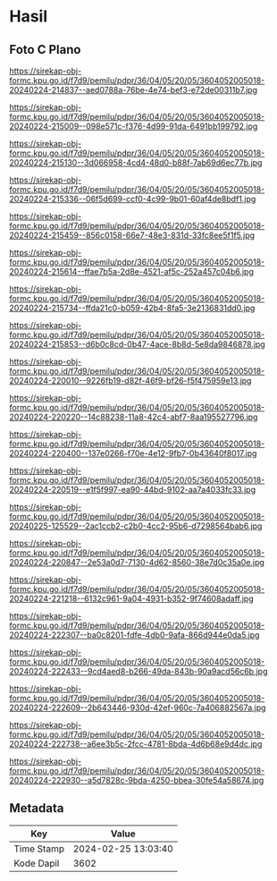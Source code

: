 # Hasil

## Foto C Plano

https://sirekap-obj-formc.kpu.go.id/f7d9/pemilu/pdpr/36/04/05/20/05/3604052005018-20240224-214837--aed0788a-76be-4e74-bef3-e72de00311b7.jpg

https://sirekap-obj-formc.kpu.go.id/f7d9/pemilu/pdpr/36/04/05/20/05/3604052005018-20240224-215009--098e571c-f376-4d99-91da-6491bb199792.jpg

https://sirekap-obj-formc.kpu.go.id/f7d9/pemilu/pdpr/36/04/05/20/05/3604052005018-20240224-215130--3d066958-4cd4-48d0-b88f-7ab69d6ec77b.jpg

https://sirekap-obj-formc.kpu.go.id/f7d9/pemilu/pdpr/36/04/05/20/05/3604052005018-20240224-215336--06f5d699-ccf0-4c99-9b01-60af4de8bdf1.jpg

https://sirekap-obj-formc.kpu.go.id/f7d9/pemilu/pdpr/36/04/05/20/05/3604052005018-20240224-215459--856c0158-66e7-48e3-831d-33fc8ee5f1f5.jpg

https://sirekap-obj-formc.kpu.go.id/f7d9/pemilu/pdpr/36/04/05/20/05/3604052005018-20240224-215614--ffae7b5a-2d8e-4521-af5c-252a457c04b6.jpg

https://sirekap-obj-formc.kpu.go.id/f7d9/pemilu/pdpr/36/04/05/20/05/3604052005018-20240224-215734--ffda21c0-b059-42b4-8fa5-3e2136831dd0.jpg

https://sirekap-obj-formc.kpu.go.id/f7d9/pemilu/pdpr/36/04/05/20/05/3604052005018-20240224-215853--d6b0c8cd-0b47-4ace-8b8d-5e8da9846878.jpg

https://sirekap-obj-formc.kpu.go.id/f7d9/pemilu/pdpr/36/04/05/20/05/3604052005018-20240224-220010--9226fb19-d82f-46f9-bf26-f5f475959e13.jpg

https://sirekap-obj-formc.kpu.go.id/f7d9/pemilu/pdpr/36/04/05/20/05/3604052005018-20240224-220220--14c88238-11a8-42c4-abf7-8aa195527796.jpg

https://sirekap-obj-formc.kpu.go.id/f7d9/pemilu/pdpr/36/04/05/20/05/3604052005018-20240224-220400--137e0266-f70e-4e12-9fb7-0b43640f8017.jpg

https://sirekap-obj-formc.kpu.go.id/f7d9/pemilu/pdpr/36/04/05/20/05/3604052005018-20240224-220519--e1f5f997-ea90-44bd-9102-aa7a4033fc33.jpg

https://sirekap-obj-formc.kpu.go.id/f7d9/pemilu/pdpr/36/04/05/20/05/3604052005018-20240225-125529--2ac1ccb2-c2b0-4cc2-95b6-d7298564bab6.jpg

https://sirekap-obj-formc.kpu.go.id/f7d9/pemilu/pdpr/36/04/05/20/05/3604052005018-20240224-220847--2e53a0d7-7130-4d62-8560-38e7d0c35a0e.jpg

https://sirekap-obj-formc.kpu.go.id/f7d9/pemilu/pdpr/36/04/05/20/05/3604052005018-20240224-221218--6132c961-9a04-4931-b352-9f74608adaff.jpg

https://sirekap-obj-formc.kpu.go.id/f7d9/pemilu/pdpr/36/04/05/20/05/3604052005018-20240224-222307--ba0c8201-fdfe-4db0-9afa-866d944e0da5.jpg

https://sirekap-obj-formc.kpu.go.id/f7d9/pemilu/pdpr/36/04/05/20/05/3604052005018-20240224-222433--9cd4aed8-b266-49da-843b-90a9acd56c6b.jpg

https://sirekap-obj-formc.kpu.go.id/f7d9/pemilu/pdpr/36/04/05/20/05/3604052005018-20240224-222609--2b643446-930d-42ef-960c-7a406882567a.jpg

https://sirekap-obj-formc.kpu.go.id/f7d9/pemilu/pdpr/36/04/05/20/05/3604052005018-20240224-222738--a6ee3b5c-2fcc-4781-8bda-4d6b68e9d4dc.jpg

https://sirekap-obj-formc.kpu.go.id/f7d9/pemilu/pdpr/36/04/05/20/05/3604052005018-20240224-222930--a5d7828c-9bda-4250-bbea-30fe54a58674.jpg


## Metadata

| Key        | Value               |
| ---------- | ------------------- |
| Time Stamp | 2024-02-25 13:03:40 |
| Kode Dapil | 3602                |



